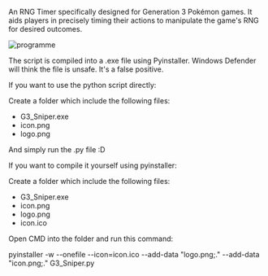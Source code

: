 An RNG Timer specifically designed for Generation 3 Pokémon games. 
It aids players in precisely timing their actions to manipulate the game's RNG for desired outcomes.

![programme](https://github.com/T0T0W/G3-Sniper/assets/161255413/28d979c8-966c-4ccb-b19e-cbe03c087f95)

The script is compiled into a .exe file using Pyinstaller. Windows Defender will think the file is unsafe. It's a false positive.

If you want to use the python script directly:

Create a folder which include the following files:
- G3_Sniper.exe
- icon.png
- logo.png

And simply run the .py file :D

If you want to compile it yourself using pyinstaller:

Create a folder which include the following files:
- G3_Sniper.exe
- icon.png
- logo.png
- icon.ico

Open CMD into the folder and run this command:

pyinstaller -w --onefile --icon=icon.ico --add-data "logo.png;." --add-data "icon.png;." G3_Sniper.py
